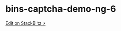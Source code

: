 # bins-captcha-demo-ng-6

[Edit on StackBlitz ⚡️](https://stackblitz.com/edit/bins-captcha-demo-gvn5eu)
